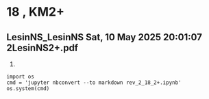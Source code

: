 # **18 , KM2+**

## LesinNS_LesinNS	Sat, 10 May 2025 20:01:07	2LesinNS2+.pdf

1. 


```
import os 
cmd = 'jupyter nbconvert --to markdown rev_2_18_2+.ipynb'
os.system(cmd)
```
